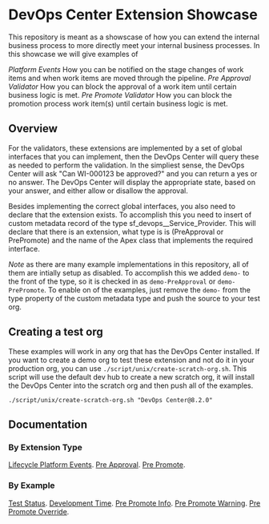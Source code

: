 # DevOps Center Extension Showcase

This repository is meant as a showscase of how you can extend the internal business process to more directly meet your internal business processes.  In this showcase we will give examples of

*Platform Events* How you can be notified on the stage changes of work items and when work items are moved through the pipeline.
*Pre Approval Validator*  How you can block the approval of a work item until certain business logic is met.
*Pre Promote Validator* How you can block the promotion process work item(s) until certain business logic is met.



## Overview

For the validators, these extensions are implemented by a set of global interfaces that you can implement, then the DevOps Center will query these as needed to perform the validation.  In the simpliest sense, the DevOps Center will ask "Can WI-000123 be approved?" and you can return a yes or no answer.  The DevOps Center will display the appropriate state, based on your answer, and either allow or disallow the approval.

Besides implementing the correct global interfaces, you also need to declare that the extension exists.  To accomplish this you need to insert of custom metadata record of the type sf_devops__Service_Provider.  This will declare that there is an extension, what type is is (PreApproval or PrePromote) and the name of the Apex class that implements the required interface.

*Note* as there are many example implementations in this repository, all of them are intially setup as disabled.  To accomplish this we added `demo-` to the front of the type, so it is checked in as `demo-PreApproval` or `demo-PrePromote`.  To enable on of the examples, just remove the `demo-` from the type property of the custom metadata type and push the source to your test org.


## Creating a test org

These examples will work in any org that has the DevOps Center installed. If you want to create a demo org to test these extension and not do it in your production org, you can use `./script/unix/create-scratch-org.sh`.  This script will use the default dev hub to create a new scratch org, it will install the DevOps Center into the scratch org and then push all of the examples.

`./script/unix/create-scratch-org.sh "DevOps Center@8.2.0"`

## Documentation

### By Extension Type
[Lifecycle Platform Events](./docs/Lifecycle.md).
[Pre Approval](./docs/PreApprovalValidators.md).
[Pre Promote](./docs/PrePromoteValidators.md).

### By Example
[Test Status](./docs/examples/TestStatus.md).
[Development Time](./docs/examples/DevelopmentTime.md).
[Pre Promote Info](./docs/examples/PrePromoteInfo.md).
[Pre Promote Warning](./docs/examples/PrePromoteWarning.md).
[Pre Promote Override](./docs/examples/PrePromoteOverride.md).

